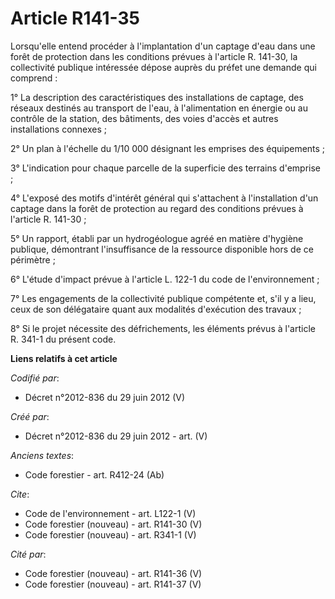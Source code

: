 # Article R141-35

Lorsqu'elle entend procéder à l'implantation d'un captage d'eau dans une forêt de protection dans les conditions prévues à
l'article R. 141-30, la collectivité publique intéressée dépose auprès du préfet une demande qui comprend : 

1° La description des caractéristiques des installations de captage, des réseaux destinés au transport de l'eau, à
l'alimentation en énergie ou au contrôle de la station, des bâtiments, des voies d'accès et autres installations connexes ; 

2° Un plan à l'échelle du 1/10 000 désignant les emprises des équipements ; 

3° L'indication pour chaque parcelle de la superficie des terrains d'emprise ; 

4° L'exposé des motifs d'intérêt général qui s'attachent à l'installation d'un captage dans la forêt de protection au regard
des conditions prévues à l'article R. 141-30 ; 

5° Un rapport, établi par un hydrogéologue agréé en matière d'hygiène publique, démontrant l'insuffisance de la ressource
disponible hors de ce périmètre ; 

6° L'étude d'impact prévue à l'article L. 122-1 du code de l'environnement ; 

7° Les engagements de la collectivité publique compétente et, s'il y a lieu, ceux de son délégataire quant aux modalités
d'exécution des travaux ; 

8° Si le projet nécessite des défrichements, les éléments prévus à l'article R. 341-1 du présent code.

**Liens relatifs à cet article**

_Codifié par_:

  - Décret n°2012-836 du 29 juin 2012 (V)

_Créé par_:

  - Décret n°2012-836 du 29 juin 2012 - art. (V)

_Anciens textes_:

  - Code forestier - art. R412-24 (Ab)

_Cite_:

  - Code de l'environnement - art. L122-1 (V)
  - Code forestier (nouveau) - art. R141-30 (V)
  - Code forestier (nouveau) - art. R341-1 (V)

_Cité par_:

  - Code forestier (nouveau) - art. R141-36 (V)
  - Code forestier (nouveau) - art. R141-37 (V)
